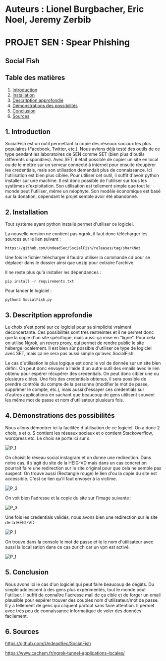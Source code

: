 # Auteurs : Lionel Burgbacher, Eric Noel, Jeremy Zerbib

# PROJET SEN : Spear Phishing

## Social Fish

## Table des matières 

1. [ Introduction ](#intro)
2. [ Installation ](#install)
3. [ Descritption approfondie](#desc)
4. [ Démonstrations des possibilités ](#demo)
5. [ Conclusion ](#conc)
6. [ Sources ](#src)

<a name="intro"></a>

## 1. Introduction

SocialFish est un outil permettant la copie des réseaux sociaux les plus populaires (Facebook, Twitter, etc.). Nous avions déjà testé des outils de ce type pendant les laboratoires de SEN comme SET (bien plus d'outils différents disponibles). Avec SET, il était possible de copier un site en local ou de le mettre sur un serveur connecté à internet pour ensuite récupérer les credentials, mais son utilisation demandait plus de connaissance. Ici l'utilisation est bien plus ciblée. Pour utiliser cet outil, il suffit d'avoir python installer sur une machine. Il est donc possible de l'utiliser sur tous les systèmes d'exploitation. Son utilisation est tellement simple que tout le monde peut l'utiliser, même un néophyte. Son modèle économique est basé sur la donation, cependant le projet semble avoir été abandonné.

<a name="install"></a>

## 2. Installation

Tout système ayant python installé permet d'utiliser ce logiciel. 

La nouvelle version ne contient pas ngrok, il faut donc télécharger les sources sur le lien suivant : 

```https://github.com/UndeadSec/SocialFish/releases/tag/sharkNet```

Une fois le fichier télécharger il faudra utiliser la commande cd pour se déplacer dans le dossier ainsi que unzip pour extraire l'archive. 

Il ne reste plus qu'à installer les dépendances : 

```pip install -r requirements.txt```

Pour lancer le logiciel : 

```python3 SocialFish.py```

<a name="desc"></a>

## 3. Descritption approfondie

Le choix s'est porté sur ce logiciel pour sa simplicité vraiment déconcertante. Ces possibilités sont très restreintes et il ne permet donc que la copie d'un site spécifique, mais aussi ça mise en "ligne". Pour cela on utilise Ngrok, un revers proxy, qui permet de rendre public le site hébergé localement. Il est bien sûr possible d'utiliser ce type de logiciel avec SET, mais ça ne sera pas aussi simple qu'avec SocialFish.

Le cas d'utilisation le plus logique est donc le vol de donnée sur un site bien défini. On peut donc envoyer à l'aide d'un autre outil des emails avec le lien obtenu pour espérer récupérer des credentials. On peut donc cibler une ou plusieurs cibles. Une fois des credentials obtenus, il sera possible de prendre contrôle du compte de la personne (modifier le mot de passe, supprimer le compte, etc.), mais aussi d'essayer ces credentials sur d'autres applications en sachant que beaucoup de gens utilisent souvent les même mot de passe et nom d'utilisateur plusieurs fois. 

<a name="demo"></a>

## 4. Démonstrations des possibilités

Nous allons démontrer ici la facilitée d'utilisation de ce logiciel. On a donc 2 choix, s et o. S contient les réseaux sociaux et o contient Stackoverflow, wordpress etc. Le choix se porte ici sur s. 

![P_1](assets/1_SF.png)

On choisit le réseau social instagram et on donne une redirection. Dans notre cas, il s'agit du site de la HEIG-VD mais dans un cas concret on pourrait faire une redirection sur le site original pour que cela ne semble pas suspect. On trouve aussi (Rectangle rouge)  le lien d'ou la copie du site est accessible. C'est ce lien qu'il faut envoyer à la victime. 

![P_2](assets/2_SF.png)

On voit bien l'adresse et  la copie du site sur l'image suivante : 

![P_3](assets/3_SF.png)

Une fois les credentials validés, nous avons bien une redirection sur le site de la HEIG-VD.

![P_1](assets/4_SF.png)

On trouve dans la console le mot de passe et le le nom d'utilisateur avec aussi la localisation dans ce cas zurich car un vpn est activé. 

![P_1](assets/5_SF.png)

<a name="conc"></a>

## 5. Conclusion

Nous avons ici le cas d'un logiciel qui peut faire beaucoup de dégâts. Du simple adolescent à des gens plus expérimentés, tout le monde peut l'utiliser.  Il suffit de connaître l'adresse mail de ça cible et de forger un email plausible pour espérer trouver des couples nom d'utilisateur/mot de passe. Il y a tellement de gens qui cliquent partout sans faire attention. Il permet avec très peu de connaissance informatique de voler des données facilement.

<a name="src"></a>

## 6. Sources 

https://github.com/UndeadSec/SocialFish

https://www.cachem.fr/ngrok-tunnel-applications-locales/